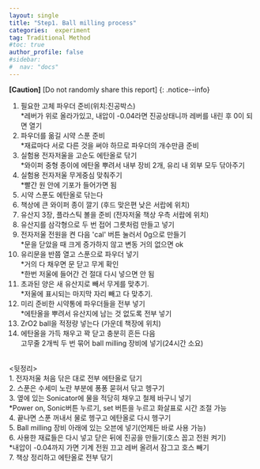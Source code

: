 ```yaml
---
layout: single
title: "Step1. Ball milling process"
categories:  experiment
tag: Traditional Method
#toc: true
author_profile: false
#sidebar:
#  nav: "docs"
---
```


**[Caution]** [Do not randomly share this report]
{: .notice--info}

1. 필요한 고체 파우더 준비(위치:진공박스)<br>
*레버가 위로 올라가있고, 내압이 -0.04라면 진공상태니까 레버를 내린 후 0이 되면 열기<br>
2. 파우더를 옮길 시약 스푼 준비<br>
*재료마다 서로 다른 것을 써야 하므로 파우더의 개수만큼 준비<br>
3. 실험용 전자저울을 고순도 에탄올로 닦기<br>
*와이퍼 중형 종이에 에탄올 뿌려서 내부 장비 2개, 유리 내 외부 모두 닦아주기<br>
4. 실험용 전자저울 무게중심 맞춰주기<br>
*빨간 원 안에 기포가 들어가면 됨<br>
5. 시약 스푼도 에탄올로 닦는다<br>
6. 책상에 큰 와이퍼 종이 깔기 (후드 맞은편 낮은 서랍에 위치)<br>
7. 유산지 3장, 플라스틱 볼을 준비 (전자저울 책상 우측 서랍에 위치)<br>
8. 유산지를 삼각형으로 두 번 접어 그릇처럼 만들고 넣기<br>
9. 전자저울 전원을 켠 다음 'cal' 버튼 눌러서 0g으로 만들기<br>
*문을 닫았을 때 크게 증가하지 않고 변동 거의 없으면 ok<br>
10.	유리문을 반쯤 열고 스푼으로 파우더 넣기<br>
*거의 다 채우면 문 닫고 무게 확인<br>
*한번 저울에 들어간 건 절대 다시 넣으면 안 됨<br>
11.	초과된 양은 새 유산지로 빼서 무게를 맞추기.<br>
*저울에 표시되는 마지막 자리 빼고 다 맞추기.<br>
12.	미리 준비한 시약통에 파우더들을 전부 넣기<br>
*에탄올을 뿌려서 유산지에 남는 것 없도록 전부 넣기<br>
14.	ZrO2 ball을 적정량 넣는다 (가운데 책장에 위치)<br>
15.	에탄올을 가득 채우고 꽉 닫고 충분히 흔든 다음<br> 고무줄 2개씩 두 번 묶어 ball milling 장비에 넣기(24시간 소요)<br>
<br>
<뒷정리><br>
1. 전자저울 처음 닦은 대로 전부 에탄올로 닦기<br>
2. 스푼은 수세미 노란 부분에 퐁퐁 묻혀서 닦고 헹구기<br>
3. 옆에 있는 Sonicator에 물을 적당히 채우고 철제 바구니 넣기<br>
  *Power on, Sonic버튼 누르기, set 버튼을 누르고 화살표로 시간 조절 가능<br>
4. 끝나면 스푼 꺼내서 물로 헹구고 에탄올로 다시 헹구기<br>  
5. Ball milling 장비 아래에 있는 오븐에 넣기(언제든 바로 사용 가능)<br>
6. 사용한 재료들은 다시 넣고 닫은 뒤에 진공을 만들기(호스 꼽고 전원 켜기)<br>
  *내압이 -0.04까지 가면 기계 전원 끄고 레버 올려서 잠그고 호스 빼기<br>
7. 책상 정리하고 에탄올로 전부 닦기
